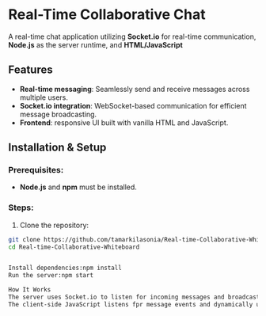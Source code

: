 # Real-Time Collaborative Chat

A real-time chat application utilizing **Socket.io** for real-time communication, **Node.js** as the server runtime, and **HTML/JavaScript**

## Features
- **Real-time messaging**: Seamlessly send and receive messages across multiple users.
- **Socket.io integration**: WebSocket-based communication for efficient message broadcasting.
- **Frontend**: responsive UI built with vanilla HTML and JavaScript.
  
## Installation & Setup
### Prerequisites:
- **Node.js** and **npm** must be installed.
### Steps:
1. Clone the repository:
 ```bash
 git clone https://github.com/tamarkilasonia/Real-time-Collaborative-Whiteboard.git
cd Real-time-Collaborative-Whiteboard


Install dependencies:npm install
Run the server:npm start

How It Works
The server uses Socket.io to listen for incoming messages and broadcast them to all connected clients in real-time.
The client-side JavaScript listens fpr message events and dynamically updates the UI.

